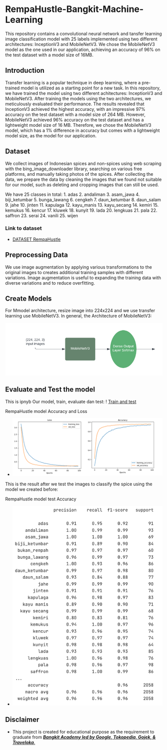 # RempaHustle-Bangkit-Machine-Learning
This repository contains a convolutional neural network and tansfer learning image classification model with 25 labels implemented using two different architectures: InceptionV3 and MobileNetV3. We chose the MobileNetV3 model as the one used in our application, achieving an accuracy of 96% on the test dataset with a model size of 16MB.

## Introduction
Transfer learning is a popular technique in deep learning, where a pre-trained model is utilized as a starting point for a new task. In this repository, we have trained the model using two different achitectures: InceptionV3 and MobileNetV3. After training the models using the two architectures, we meticulously evaluated their performance. The results revealed that InceptionV3 achieved the highest accuracy, with an impressive 97% accuracy on the test dataset with a model size of 264 MB. However, MobileNetV3 achieved 96% accuracy on the test dataset and has a lightweight model size of 16 MB. Therefore, we chose the MobileNetV3 model, which has a 1% difference in accuracy but comes with a lightweight model size, as the model for our application.

## Dataset
We collect images of Indonesian spices and non-spices using web scraping with the bing_image_downloader library, searching on various free platforms, and manually taking photos of the spices. After collecting the data, we prepare the data by cleaning the images that we found not suitable for our model, such as deleting and cropping images that can still be used.

We have 25 classes in total:
    1. adas
    2. andaliman
    3. asam_jawa
    4. biji_ketumbar
    5. bunga_lawang
    6. cengkeh
    7. daun_ketumbar
    8. daun_salam
    9. jahe
    10. jinten
    11. kapulaga
    12. kayu_manis
    13. kayu_secang
    14. kemiri
    15. kemukus
    16. kencur
    17. kluwek
    18. kunyit
    19. lada
    20. lengkuas
    21. pala
    22. saffron
    23. serai
    24. vanili
    25. wijen


### Link to dataset
- [DATASET RempaHustle](../Spices_Clasification_update/)

## Preprocessing Data
We use image augmentation by applying various transformations to the original images to creates additional training samples with different variations. Image augmentation is useful to expanding the training data with diverse variations and to reduce overfitting.

## Create Models
For Mmodel architecture, resize image into 224x224 and we use transfer learning use MobileNetV3. In general, the Architecture of MobileNetV3:

![MobileNetV3](graph/model_architecture.png)

## Evaluate and Test the model
This is ipnyb Our model, train, evaluate dan test:
! [Train and test](classification_spice.ipynb)

RempaHustle model Accuracy and Loss
- ![RempaHuslte model Accuracy and Loss](graph/loss_and_accuracy.png)

This is the result after we test the images to classify the spice using the model we created before:

RempaHustle model test Accuracy
- ![RempaHustle model test Accuracy](graph/test_accuracy.png)

## Disclaimer
-   This project is created for educational purpose as the requirement to graduate from [**_Bangkit Academy led by Google, Tokopedia, Gojek, & Traveloka_**.](https://www.linkedin.com/company/bangkit-academy/mycompany/)
